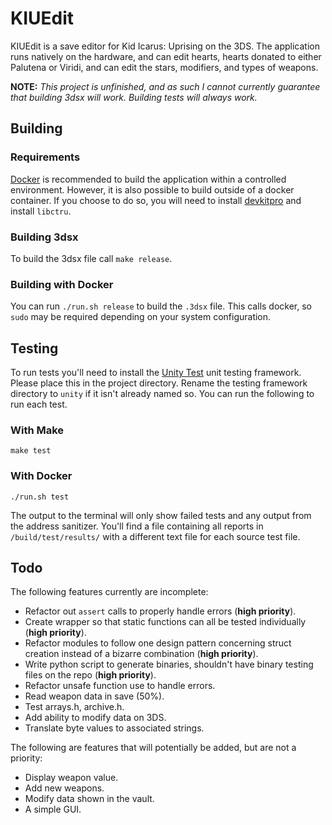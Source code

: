 # KIUEdit
KIUEdit is a save editor for Kid Icarus: Uprising on the 3DS. The application runs natively on the hardware, and can edit hearts, hearts donated to either Palutena or Viridi, and can edit the stars, modifiers, and types of weapons.

**NOTE:** *This project is unfinished, and as such I cannot currently guarantee that building 3dsx will work. Building tests will always work.*

## Building
### Requirements
[Docker](https://www.docker.com/) is recommended to build the application within a controlled environment. However, it is also possible to build outside of a docker container. If you choose to do so, you will need to install [devkitpro](https://devkitpro.org/wiki/Getting_Started) and install `libctru`.

### Building 3dsx

To build the 3dsx file call `make release`.

### Building with Docker
You can run `./run.sh release` to build the `.3dsx` file. This calls docker, so `sudo` may be required depending on your system configuration.

## Testing
To run tests you'll need to install the [Unity Test](https://github.com/ThrowTheSwitch/Unity) unit testing framework. Please place this in the project directory. Rename the testing framework directory to `unity` if it isn't already named so. You can run the following to run each test.

### With Make
```
make test
```

### With Docker
```
./run.sh test
```

The output to the terminal will only show failed tests and any output from the address sanitizer. You'll find a file containing all reports in `/build/test/results/` with a different text file for each source test file.

## Todo
The following features currently are incomplete:
- Refactor out `assert` calls to properly handle errors (**high priority**).
- Create wrapper so that static functions can all be tested individually (**high priority**).
- Refactor modules to follow one design pattern concerning struct creation instead of a bizarre combination (**high priority**).
- Write python script to generate binaries, shouldn't have binary testing files on the repo (**high priority**).
- Refactor unsafe function use to handle errors.
- Read weapon data in save (50%).
- Test arrays.h, archive.h.
- Add ability to modify data on 3DS.
- Translate byte values to associated strings.

The following are features that will potentially be added, but are not a priority:
- Display weapon value.
- Add new weapons.
- Modify data shown in the vault.
- A simple GUI.
